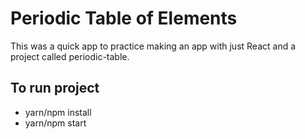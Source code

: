 # Periodic Table of Elements

This was a quick app to practice making an app with just React and a project called periodic-table. 

## To run project
- yarn/npm install
- yarn/npm start